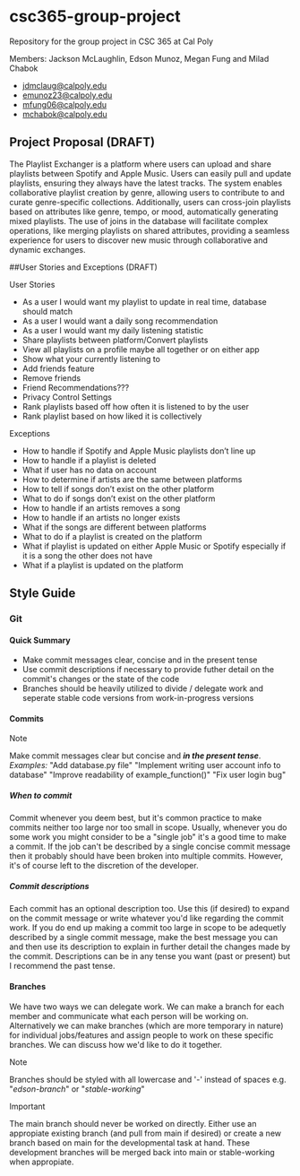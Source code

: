 # csc365-group-project
Repository for the group project in CSC 365 at Cal Poly  

Members: Jackson McLaughlin, Edson Munoz, Megan Fung and Milad Chabok
- jdmclaug@calpoly.edu
- emunoz23@calpoly.edu
- mfung06@calpoly.edu
- mchabok@calpoly.edu

## Project Proposal (DRAFT)
The Playlist Exchanger is a platform where users can upload and share playlists between Spotify and Apple Music. Users can easily pull and update playlists, ensuring they always have the latest tracks. The system enables collaborative playlist creation by genre, allowing users to contribute to and curate genre-specific collections. Additionally, users can cross-join playlists based on attributes like genre, tempo, or mood, automatically generating mixed playlists. The use of joins in the database will facilitate complex operations, like merging playlists on shared attributes, providing a seamless experience for users to discover new music through collaborative and dynamic exchanges.

##User Stories and Exceptions (DRAFT)

User Stories
- As a user I would want my playlist to update in real time, database should match
- As a user I would want a daily song recommendation
- As a user I would want my daily listening statistic
- Share playlists between platform/Convert playlists
- View all playlists on a profile maybe all together or on either app
- Show what your currently listening to
- Add friends feature
- Remove friends
- Friend Recommendations???
- Privacy Control Settings
- Rank playlists based off how often it is listened to by the user
- Rank playlist based on how liked it is collectively

Exceptions
- How to handle if Spotify and Apple Music playlists don’t line up
- How to handle if a playlist is deleted
- What if user has no data on account
- How to determine if artists are the same between platforms
- How to tell if songs don’t exist on the other platform
- What to do if songs don’t exist on the other platform
- How to handle if an artists removes a song
- How to handle if an artists no longer exists
- What if the songs are different between platforms
- What to do if a playlist is created on the platform
- What if playlist is updated on either Apple Music or Spotify especially if it is a song the other does not have
- What if a playlist is updated on the platform


## Style Guide
### Git
#### Quick Summary
- Make commit messages clear, concise and in the present tense
- Use commit descriptions if necessary to provide futher detail on the commit's changes or the state of the code
- Branches should be heavily utilized to divide / delegate work and seperate stable code versions from work-in-progress versions
#### Commits
> [!NOTE]
> Make commit messages clear but concise and ***in the present tense***.  
*Examples:* "Add database.py file" "Implement writing user account info to database" "Improve readability of example_function()" "Fix user login bug"  
##### When to commit
Commit whenever you deem best, but it's common practice to make commits neither too large nor too small in scope. Usually, whenever you do some work you might consider to be a "single job" it's a good time to make a commit. If the job can't be described by a single concise commit message then it probably should have been broken into multiple commits. However, it's of course left to the discretion of the developer.  
##### Commit descriptions
Each commit has an optional description too. Use this (if desired) to expand on the commit message or write whatever you'd like regarding the commit work. If you do end up making a commit too large in scope to be adequetly described by a single commit message, make the best message you can and then use its description to explain in further detail the changes made by the commit. Descriptions can be in any tense you want (past or present) but I recommend the past tense.  
#### Branches
We have two ways we can delegate work. We can make a branch for each member and communicate what each person will be working on. Alternatively we can make branches (which are more temporary in nature) for individual jobs/features and assign people to work on these specific branches. We can discuss how we'd like to do it together.  
> [!NOTE]
> Branches should be styled with all lowercase and '-' instead of spaces e.g. "*edson-branch*" or "*stable-working*"

> [!IMPORTANT]
> The main branch should never be worked on directly. Either use an appropiate existing branch (and pull from main if desired) or create a new branch based on main for the developmental task at hand. These development branches will be merged back into main or stable-working when appropiate.

